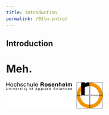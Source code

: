 ```yaml
---
title: Introduction
permalink: /01ln-intro/
---
```


Introduction
------------

# Meh.

![FH Rosenheim](/assets/fh-rosenheim.png)